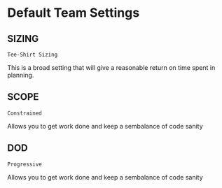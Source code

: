 # Default Team Settings

## SIZING

    Tee-Shirt Sizing

This is a broad setting that will give a reasonable return on time spent 
in planning.

## SCOPE
    Constrained

Allows you to get work done and keep a sembalance of code sanity  

## DOD

    Progressive
     
Allows you to get work done and keep a sembalance of code sanity  
